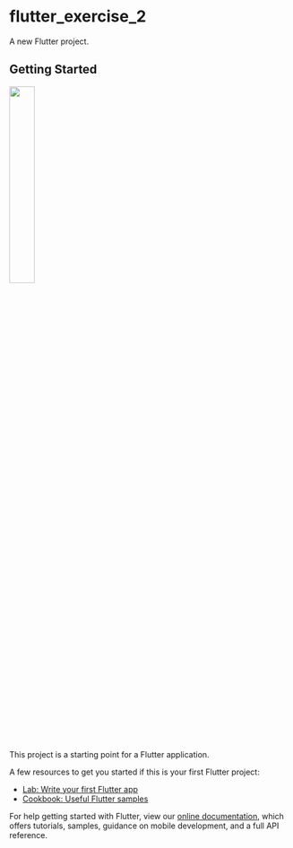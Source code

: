 # flutter_exercise_2

A new Flutter project.

## Getting Started

<img src="https://res.cloudinary.com/dycxesufw/image/upload/v1632264074/z0hjy21nba7z9tqepckm.jpg" width=30% height=30%>

This project is a starting point for a Flutter application.

A few resources to get you started if this is your first Flutter project:

- [Lab: Write your first Flutter app](https://flutter.dev/docs/get-started/codelab)
- [Cookbook: Useful Flutter samples](https://flutter.dev/docs/cookbook)

For help getting started with Flutter, view our
[online documentation](https://flutter.dev/docs), which offers tutorials,
samples, guidance on mobile development, and a full API reference.
